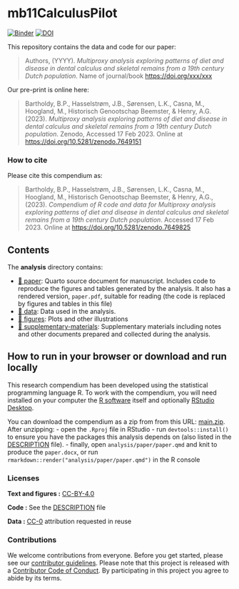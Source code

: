 
<!-- README.md is generated from README.Rmd. Please edit that file -->

# mb11CalculusPilot

[![Binder](https://mybinder.org/badge_logo.svg)](https://mybinder.org/v2/gh/bbartholdy/mb11CalculusPilot/main?urlpath=rstudio)
[![DOI](https://zenodo.org/badge/DOI/10.5281/zenodo.7649825.svg)](https://zenodo.org/badge/DOI/10.5281/zenodo.7649825)

This repository contains the data and code for our paper:

> Authors, (YYYY). *Multiproxy analysis exploring patterns of diet and
> disease in dental calculus and skeletal remains from a 19th century
> Dutch population*. Name of journal/book <https://doi.org/xxx/xxx>

Our pre-print is online here:

> Bartholdy, B.P., Hasselstrøm, J.B., Sørensen, L.K., Casna, M.,
> Hoogland, M., Historisch Genootschap Beemster, & Henry, A.G. (2023).
> *Multiproxy analysis exploring patterns of diet and disease in dental
> calculus and skeletal remains from a 19th century Dutch population*.
> Zenodo, Accessed 17 Feb 2023. Online at
> <https://doi.org/10.5281/zenodo.7649151>

### How to cite

Please cite this compendium as:

> Bartholdy, B.P., Hasselstrøm, J.B., Sørensen, L.K., Casna, M.,
> Hoogland, M., Historisch Genootschap Beemster, & Henry, A.G., (2023).
> *Compendium of R code and data for Multiproxy analysis exploring
> patterns of diet and disease in dental calculus and skeletal remains
> from a 19th century Dutch population*. Accessed 17 Feb 2023. Online at
> <https://doi.org/10.5281/zenodo.7649825>

## Contents

The **analysis** directory contains:

- [:file_folder: paper](/analysis/paper): Quarto source document for
  manuscript. Includes code to reproduce the figures and tables
  generated by the analysis. It also has a rendered version,
  `paper.pdf`, suitable for reading (the code is replaced by figures and
  tables in this file)
- [:file_folder: data](/analysis/data): Data used in the analysis.
- [:file_folder: figures](/analysis/figures): Plots and other
  illustrations
- [:file_folder:
  supplementary-materials](/analysis/supplementary-materials):
  Supplementary materials including notes and other documents prepared
  and collected during the analysis.

## How to run in your browser or download and run locally

This research compendium has been developed using the statistical
programming language R. To work with the compendium, you will need
installed on your computer the [R
software](https://cloud.r-project.org/) itself and optionally [RStudio
Desktop](https://rstudio.com/products/rstudio/download/).

You can download the compendium as a zip from from this URL:
[main.zip](/archive/main.zip). After unzipping: - open the `.Rproj` file
in RStudio - run `devtools::install()` to ensure you have the packages
this analysis depends on (also listed in the [DESCRIPTION](/DESCRIPTION)
file). - finally, open `analysis/paper/paper.qmd` and knit to produce
the `paper.docx`, or run `rmarkdown::render("analysis/paper/paper.qmd")`
in the R console

### Licenses

**Text and figures :**
[CC-BY-4.0](http://creativecommons.org/licenses/by/4.0/)

**Code :** See the [DESCRIPTION](DESCRIPTION) file

**Data :** [CC-0](http://creativecommons.org/publicdomain/zero/1.0/)
attribution requested in reuse

### Contributions

We welcome contributions from everyone. Before you get started, please
see our [contributor guidelines](CONTRIBUTING.md). Please note that this
project is released with a [Contributor Code of Conduct](CONDUCT.md). By
participating in this project you agree to abide by its terms.
